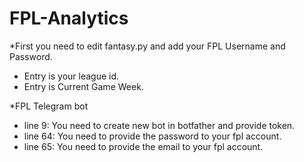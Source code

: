 # FPL-Analytics


*First you need to edit fantasy.py and add your FPL Username and Password.
- Entry is your league id.
- Entry is Current Game Week.


*FPL Telegram bot
- line 9: You need to create new bot in botfather and provide token.
- line 64: You need to provide the password to your fpl account.
- line 65: You need to provide the email to your fpl account.
